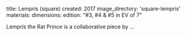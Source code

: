 title: Lempris (square)
created: 2017
image_directory: 'square-lempris'
materials:
dimensions:
edition: "#3, #4 & #5 in EV of 7"

Lempris the Rat Prince is a collaborative piece by ...
